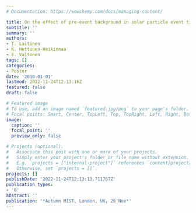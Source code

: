 ```yaml
---
# Documentation: https://wowchemy.com/docs/managing-content/

title: On the effect of pre-event background in solar particle event timing
subtitle: ''
summary: ''
authors:
- T. Laitinen
- K. Huttunen-Heikinmaa
- E. Valtonen
tags: []
categories:
- Poster
date: '2010-01-01'
lastmod: 2022-11-24T12:13:16Z
featured: false
draft: false

# Featured image
# To use, add an image named `featured.jpg/png` to your page's folder.
# Focal points: Smart, Center, TopLeft, Top, TopRight, Left, Right, BottomLeft, Bottom, BottomRight.
image:
  caption: ''
  focal_point: ''
  preview_only: false

# Projects (optional).
#   Associate this post with one or more of your projects.
#   Simply enter your project's folder or file name without extension.
#   E.g. `projects = ["internal-project"]` references `content/project/deep-learning/index.md`.
#   Otherwise, set `projects = []`.
projects: []
publishDate: '2022-11-24T12:13:13.711767Z'
publication_types:
- '0'
abstract: ''
publication: '*Autumn MIST, London, UK, 26 Nov*'
---
```

